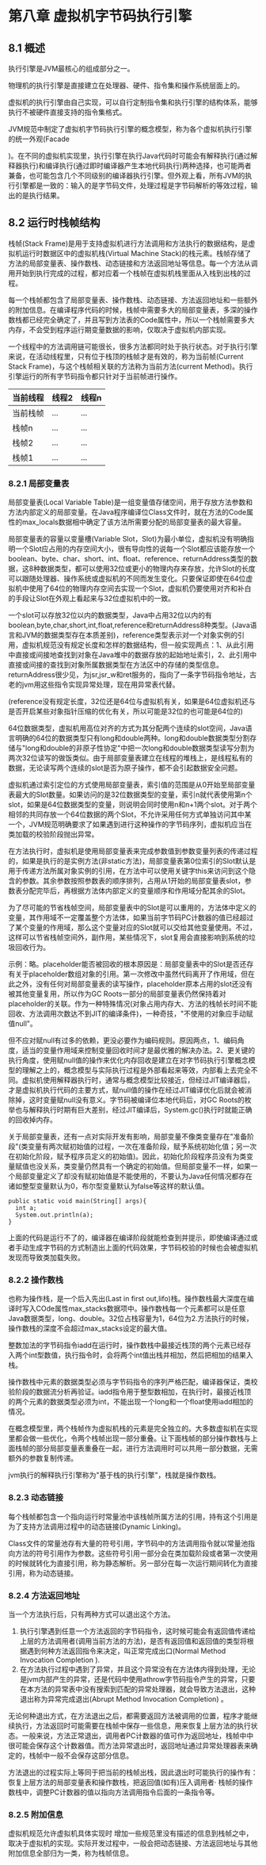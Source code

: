 # 第八章 虚拟机字节码执行引擎

## 8.1 概述

执行引擎是JVM最核心的组成部分之一。

物理机的执行引擎是直接建立在处理器、硬件、指令集和操作系统层面上的。

虚拟机的执行引擎由自己实现，可以自行定制指令集和执行引擎的结构体系，能够执行不被硬件直接支持的指令集格式。 

JVM规范中制定了虚拟机字节码执行引擎的概念模型，称为各个虚拟机执行引擎的统一外观(Facade

)。在不同的虚拟机实现里，执行引擎在执行Java代码时可能会有解释执行(通过解释器执行)和编译执行(通过即时编译器产生本地代码执行)两种选择，也可能两者兼备，也可能包含几个不同级别的编译器执行引擎。但外观上看，所有JVM的执行引擎都是一致的：输入的是字节码文件，处理过程是字节码解析的等效过程，输出的是执行结果。

## 8.2 运行时栈帧结构

栈帧(Stack Frame)是用于支持虚拟机进行方法调用和方法执行的数据结构，是虚拟机运行时数据区中的虚拟机栈(Virtual Machine Stack)的栈元素。栈帧存储了方法的局部变量表、操作数栈、动态链接和方法返回地址等信息。每一个方法从调用开始到执行完成的过程，都对应着一个栈帧在虚拟机栈里面从入栈到出栈的过程。

每一个栈帧都包含了局部变量表、操作数栈、动态链接、方法返回地址和一些额外的附加信息。在编译程序代码的时候，栈帧中需要多大的局部变量表，多深的操作数栈都已经完全确定了，并且写到方法表的Code属性中，所以一个栈帧需要多大内存，不会受到程序运行期变量数据的影响，仅取决于虚拟机内部实现。

一个线程中的方法调用链可能很长，很多方法都同时处于执行状态。对于执行引擎来说，在活动线程里，只有位于栈顶的栈帧才是有效的，称为当前帧(Current Stack Frame)，与这个栈帧相关联的方法称为当前方法(current Method)。执行引擎运行的所有字节码指令都只针对于当前帧进行操作。

| 当前线程 | 线程2 | 线程n |
| -------- | ----- | ----- |
| 当前栈帧 | ...   | ...   |
| 栈帧n    | ...   | ...   |
| 栈帧2    | ...   | ...   |
| 栈帧1    | ...   | ...   |

### 8.2.1 局部变量表

局部变量表(Local Variable Table)是一组变量值存储空间，用于存放方法参数和方法内部定义的局部变量。在Java程序编译位Class文件时，就在方法的Code属性的max_locals数据相中确定了该方法所需要分配的局部变量表的最大容量。

局部变量表的容量以变量槽(Variable Slot，Slot)为最小单位，虚拟机没有明确指明一个Slot应占用的内存空间大小，很有导向性的说每一个Slot都应该能存放一个boolean、byte、char、short、int、float、reference、returnAddress类型的数据，这8种数据类型，都可以使用32位或更小的物理内存来存放，允许Slot的长度可以跟随处理器、操作系统或虚拟机的不同而发生变化。只要保证即使在64位虚拟机中使用了64位的物理内存空间去实现一个Slot，虚拟机仍要使用对齐和补白的手段让Slot在外观上看起来与32位虚拟机中的一致。

一个slot可以存放32位以内的数据类型，Java中占用32位以内的有boolean,byte,char,short,int,float,reference和returnAddress8种类型。(Java语言和JVM的数据类型存在本质差别)，reference类型表示对一个对象实例的引用，虚拟机规范没有规定长度和怎样的数据结构，但一般实现两点：1、从此引用中直接或间接地查找到对象在Java堆中的数据存放的起始地址索引，2、此引用中直接或间接的查找到对象所属数据类型在方法区中的存储的类型信息。returnAddress很少见，为jsr,jsr_w和ret服务的，指向了一条字节码指令地址，古老的jvm用这些指令实现异常处理，现在用异常表代替。

(reference没有规定长度，32位还是64位与虚拟机有关，如果是64位虚拟机还与是否开启某些对象指针压缩的优化有关，所以可能是32位的也可能是64位的)

64位数据类型，虚拟机用高位对齐的方式为其分配两个连续的slot空间，Java语言明确的64位的数据类型只有long和double两种。long和double数据类型分割存储与"long和double的非原子性协定"中把一次long和double数据类型读写分割为两次32位读写的做饭类似。由于局部变量表建立在线程的堆栈上，是线程私有的数据，无论读写两个连续的slot是否为原子操作，都不会引起数据安全问题。

虚拟机通过索引定位的方式使用局部变量表，索引值的范围是从0开始至局部变量表最大的Slot数量。如果访问的是32位数据类型的变量，索引n就代表使用第n个slot，如果是64位数据类型的变量，则说明会同时使用n和n+1两个slot。对于两个相邻的共同存放一个64位数据的两个Slot，不允许采用任何方式单独访问其中某一个，JVM规范明确要求了如果遇到进行这种操作的字节码序列，虚拟机应当在类加载的校验阶段抛出异常。

在方法执行时，虚拟机是使用局部变量表来完成参数值到参数变量列表的传递过程的，如果是执行的是实例方法(非static方法)，局部变量表第0位索引的Slot默认是用于传递方法所属对象实例的引用，在方法中可以使用关键字this来访问到这个隐含的参数。其余参数按照参数表的顺序排列，占用从1开始的局部变量表slot，参数表分配完毕后，再根据方法体内部定义的变量顺序和作用域分配其余的Slot。

为了尽可能的节省栈帧空间，局部变量表中的Slot是可以重用的，方法体中定义的变量，其作用域不一定覆盖整个方法体，如果当前字节码PC计数器的值已经超过了某个变量的作用域，那么这个变量对应的Slot就可以交给其他变量使用。不过，这样可以节省栈帧空间外，副作用，某些情况下，slot复用会直接影响到系统的垃圾回收行为。

示例：略。placeholder能否被回收的根本原因是：局部变量表中的Slot是否还存有关于placeholder数组对象的引用。第一次修改中虽然代码离开了作用域，但在此之外，没有任何对局部变量表的读写操作，placeholder原本占用的slot还没有被其他变量复用，所以作为GC Roots一部分的局部变量表仍然保持着对placeholder的关联。作为一种特殊情况(对象占用内存大、方法的栈帧长时间不能回收、方法调用次数达不到JIT的编译条件)，一种奇技，"不使用的对象应手动赋值null"。

但不应对赋null有过多的依赖，更没必要作为编码规则。原因两点，1、编码角度，适当的变量作用域来控制变量回收时间才是最优雅的解决办法。2、更关键的执行角度，使用赋null值的操作来优化内存回收是建立在对字节码执行引擎概念模型的理解之上的，概念模型与实际执行过程是外部看起来等效，内部看上去完全不同。虚拟机使用解释器执行时，通常与概念模型比较接近，但经过JIT编译器后，才是虚拟机执行代码的主要方式，赋null值的操作在经过JIT编译优化后就会被消除掉，这时变量赋null没有意义。字节码被编译位本地代码后，对GC Roots的枚举也与解释执行时期有巨大差别，经过JIT编译后，System.gc()执行时就能正确的回收掉内存。

关于局部变量表，还有一点对实际开发有影响，局部变量不像类变量存在"准备阶段"(类变量有两次赋初始值的过程，一次在准备阶段，赋予系统初始化值；另一次在初始化阶段，赋予程序员定义的初始值)。因此，初始化阶段程序员没有为类变量赋值也没关系，类变量仍然具有一个确定的初始值。但局部变量不一样，如果一个局部变量定义了却没有赋初始值是不能使用的，不要认为Java任何情况都存在诸如整型变量默认为0，布尔型变量默认为false等这样的默认值。

```
public static void main(String[] args){
  int a;
  System.out.println(a);
}
```

上面的代码是运行不了的，编译器在编译阶段就能检查到并提示，即使编译通过或者手动生成字节码的方式制造出上面的代码效果，字节码校验的时候也会被虚拟机发现而导致类加载失败。

### 8.2.2 操作数栈

也称为操作栈，是一个后入先出(Last in first out,lifo)栈。操作数栈最大深度在编译时写入COde属性max_stacks数据项中。操作数栈每一个元素都可以是任意Java数据类型，long、double。32位占栈容量为1，64位为2.方法执行的时候，操作数栈的深度不会超过max_stacks设定的最大值。

整数加法的字节码指令iadd在运行时，操作数栈中最接近栈顶的两个元素已经存入两个int型数值，执行指令时，会将两个int值出栈并相加，然后把相加的结果入栈。

操作数栈中元素的数据类型必须与字节码指令的序列严格匹配，编译器保证，类校验阶段的数据流分析再验证。iadd指令用于整型数相加，在执行时，最接近栈顶的两个元素的数据类型必须为int，不能出现一个long和一个float使用iadd相加的情况。

在概念模型里，两个栈帧作为虚拟机栈的元素是完全独立的。大多数虚拟机在实现里都会做一些优化，令两个栈帧出现一部分重叠。让下面栈帧的部分操作数栈与上面栈帧的部分局部变量表重叠在一起，进行方法调用时可以共用一部分数据，无需额外的参数复制传递。

jvm执行的解释执行引擎称为"基于栈的执行引擎"，栈就是操作数栈。

### 8.2.3 动态链接

每个栈帧都包含一个指向运行时常量池中该栈帧所属方法的引用，持有这个引用是为了支持方法调用过程中的动态链接(Dynamic Linking)。

Class文件的常量池存有大量的符号引用，字节码中的方法调用指令就以常量池指向方法的符号引用作为参数。这些符号引用一部分会在类加载阶段或者第一次使用的时候就转化为直接引用，称为静态解析。另一部分在每一次运行期间转化为直接引用，称为动态链接。

### 8.2.4 方法返回地址

当一个方法执行后，只有两种方式可以退出这个方法。

1. 执行引擎遇到任意一个方法返回的字节码指令，这时候可能会有返回值传递给上层的方法调用者(调用当前方法的方法)，是否有返回值和返回值的类型将根据遇到何种方法返回指令来决定，叫正常完成出口(Normal Method Invocation Completion ).
2. 在方法执行过程中遇到了异常，并且这个异常没有在方法体内得到处理，无论是jvm内部产生的异常，还是代码中使用athrow字节码指令产生的异常，只要在本方法的异常表中没有搜索到匹配的异常处理器，就会导致方法退出，这种退出称为异常完成退出(Abrupt Method Invocation Completion) 。

无论何种退出方式，在方法退出之后，都需要返回方法被调用的位置，程序才能继续执行，方法返回时可能需要在栈帧中保存一些信息，用来恢复上层方法的执行状态。一般来说，方法正常退出，调用者PC计数器的值可作为返回地址，栈帧中中很可能会保存这个计数器值。而方法异常退出时，返回地址通过异常处理器表来确定的，栈帧中一般不会保存这部分信息。

方法退出的过程实际上等同于把当前的栈帧出栈，因此退出时可能执行的操作有：恢复上层方法的局部变量表和操作数栈，把返回值(如有)压入调用者· 栈帧的操作数栈中，调整PC计数器的值以指向方法调用指令后面的一条指令等。

### 8.2.5 附加信息

虚拟机规范允许虚拟机具体实现时 增加一些规范里没有描述的信息到栈帧之中，取决于虚拟机的实现。实际开发过程中，一般会把动态链接、方法返回地址与其他附加信息全部归为一类，称为栈帧信息。

